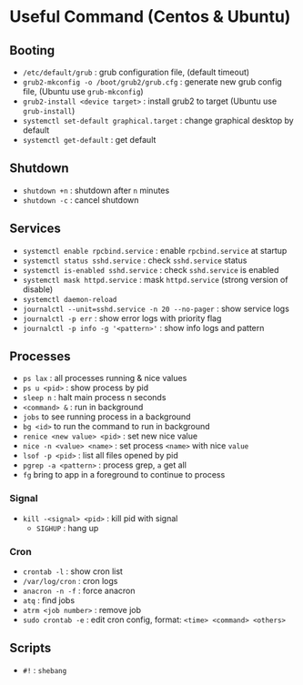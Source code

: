 # Useful Command (Centos & Ubuntu)

## Booting

* `/etc/default/grub` : grub configuration file, (default timeout)
* `grub2-mkconfig -o /boot/grub2/grub.cfg` : generate new grub config file, (Ubuntu use `grub-mkconfig`)
* `grub2-install <device target>` : install grub2 to target (Ubuntu use `grub-install`)
* `systemctl set-default graphical.target` : change graphical desktop by default
* `systemctl get-default` : get default

## Shutdown

* `shutdown +n` : shutdown after `n` minutes
* `shutdown -c` : cancel shutdown

## Services

* `systemctl enable rpcbind.service` : enable `rpcbind.service` at startup
* `systemctl status sshd.service` : check `sshd.service` status
* `systemctl is-enabled sshd.service` : check `sshd.service` is enabled
* `systemctl mask httpd.service` : mask `httpd.service` (strong version of disable)
* `systemctl daemon-reload`
* `journalctl --unit=sshd.service -n 20 --no-pager` : show service logs
* `journalctl -p err` : show error logs with priority flag
* `journalctl -p info -g '<pattern>'` : show info logs and pattern

## Processes

* `ps lax` : all processes running & nice values
* `ps u <pid>` : show process by pid
* `sleep n` : halt main process n seconds
* `<command> &` : run in background
* `jobs` to see running process in a background
* `bg <id>` to run the command to run in background 
* `renice <new value> <pid>` : set new nice value
* `nice -n <value> <name>` : set process `<name>` with nice `value`
* `lsof -p <pid>` : list all files opened by pid
* `pgrep -a <pattern>` : process grep, `a` get all
* `fg` bring to app in a foreground to continue to process

### Signal

* `kill -<signal> <pid>` : kill pid with signal
  * `SIGHUP` : hang up

### Cron

* `crontab -l` : show cron list
* `/var/log/cron` : cron logs
* `anacron -n -f` : force anacron
* `atq` : find jobs
* `atrm <job number>` : remove job
* `sudo crontab -e` : edit cron config, format: `<time> <command> <others>`

## Scripts

* `#!` : `shebang`
